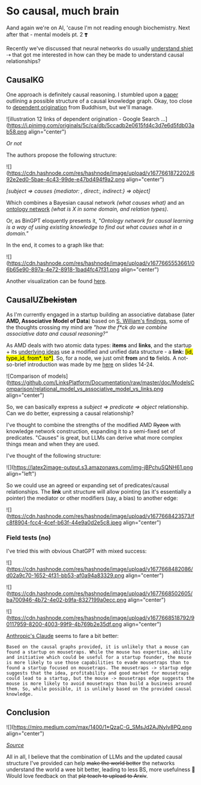 # So causal, much brain

Aand again we're on AI, 'cause I'm not reading enough biochemistry. Next after that - mental models pt. 2 ❣️

Recently we've discussed that neural networks do usually [understand shiet](https://hashnode.com/post/cle14dmka00nwaunv7x5nhqqx) ⇢ that got me interested in how can they be made to understand causal relationships?

## CausalKG

One approach is definitely causal reasoning. I stumbled upon a [paper](https://www.researchgate.net/publication/357765711_CausalKG_Causal_Knowledge_Graph_Explainability_using_interventional_and_counterfactual_reasoning) outlining a possible structure of a causal knowledge graph. Okay, too close to [dependent origination](https://en.wikipedia.org/wiki/Prat%C4%ABtyasamutp%C4%81da) from Buddhism, but we'll manage.

![illustration 12 links of dependent origination - Google Search ...](https://i.pinimg.com/originals/5c/ca/db/5ccadb2e0615fd4c3d7e6d5fdb03ab58.png align="center")

*Or not*

The authors propose the following structure:

![](https://cdn.hashnode.com/res/hashnode/image/upload/v1677661872202/692e2ed0-5bae-4c43-99de-e47bd494f9a2.png align="center")

*\[subject ⇒ causes {mediator: , direct:, indirect:} ⇒ object\]*

Which combines a Bayesian causal network *(what causes what)* and an [ontology network](https://en.wikipedia.org/wiki/Ontology_(computer_science)#Domain_ontology) *(what is X in some domain, and relation types)*.

Or, as BinGPT eloquently presents it, *"Ontology network for causal learning is a way of using existing knowledge to find out what causes what in a domain."*

In the end, it comes to a graph like that:

![](https://cdn.hashnode.com/res/hashnode/image/upload/v1677665553661/06b65e90-897a-4e72-8918-1bad4fc47f31.png align="center")

Another visualization can be found [here](https://goodboychan.github.io/machine_learning/2020/10/05/01-Causal-Graphical-Model.html).

## CausalUZ<s>bekistan</s>

As I'm currently engaged in a startup building an associative database (later **AMD, Associative Model of Data**) based on [S. William's findings](https://link.springer.com/content/pdf/10.1057/palgrave.jdm.3240049.pdf), some of the thoughts crossing my mind are *"how the f\*ck do we combine associative data and causal reasoning?"*

As AMD deals with two atomic data types: **items** and **links**, and the startup + its [underlying ideas](https://github.com/linksplatform) use a modified and unified data structure - a **link:** <mark>[id, type_id, from*, to*]</mark>. So, for a node, we just omit **from** and **to** fields. A not-so-brief introduction was made by me [here](https://docs.google.com/presentation/d/1R03_yJeoLBypkqln36FmWH8A0NiXkMO_ujmgQlzPRT4/edit?usp=sharing) on slides 14-24.

![Comparison of models](https://github.com/LinksPlatform/Documentation/raw/master/doc/ModelsComparison/relational_model_vs_associative_model_vs_links.png align="center")

So, we can basically express a *subject ⇒ predicate ⇒ object* relationship. Can we do better, expressing a causal relationship?

I've thought to combine the strengths of the modified AMD <s>Ryzen</s> with knowledge network construction, expanding it to a semi-fixed set of predicates. "Causes" is great, but LLMs can derive what more complex things mean and when they are used.

I've thought of the following structure:

![](https://latex2image-output.s3.amazonaws.com/img-jBPchuSQNH61.png align="left")

So we could use an agreed or expanding set of predicates/causal relationships. The **link** unit structure will allow pointing (as it's essentially a pointer) the mediator or other modifiers (say, a bias) to another edge:

![](https://cdn.hashnode.com/res/hashnode/image/upload/v1677668423573/fc8f8904-fcc4-4cef-b63f-44e9a0d2e5c8.jpeg align="center")

### Field tests (no)

I've tried this with obvious ChatGPT with mixed success:

![](https://cdn.hashnode.com/res/hashnode/image/upload/v1677668482086/d02a9c70-1652-4f31-bb53-af0a94a83329.png align="center")

![](https://cdn.hashnode.com/res/hashnode/image/upload/v1677668502605/ba700946-4b72-4e02-b9fa-8327199a0ecc.png align="center")

![](https://cdn.hashnode.com/res/hashnode/image/upload/v1677668518792/90117959-8200-4003-99f9-4b769b2e35df.png align="center")

[Anthropic's Claude](https://poe.com/) seems to fare a bit better:

`Based on the causal graphs provided, it is unlikely that a mouse can found a startup on mousetraps. While the mouse has expertise, ability and initiative which could be useful for a startup founder, the mouse is more likely to use those capabilities to evade mousetraps than to found a startup focused on mousetraps. The mousetraps -> startup edge suggests that the idea, profitability and good market for mousetraps could lead to a startup, but the mouse -> mousetraps edge suggests the mouse is more likely to avoid mousetraps than build a business around them. So, while possible, it is unlikely based on the provided causal knowledge.`

## Conclusion

![](https://miro.medium.com/max/1400/1*QzaC-G_SMsJd2AJNyIv8PQ.png align="center")

[*Source*](https://medium.com/@ToferC/network-graph-of-canadian-legislation-8c6228bd3d0d)

All in all, I believe that the combination of LLMs and the updated causal structure I've provided can help <s>make the world better</s> the networks understand the world a wee bit better, leading to less BS, more usefulness 🤔 Would love feedback on that <s>plz teach to upload to Arxiv</s>.